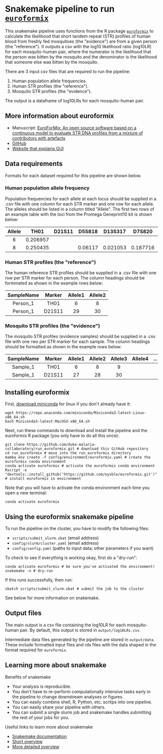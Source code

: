 # Snakemake pipeline to run [`euroformix`](https://github.com/oyvble/euroformix)

This snakemake pipeline uses functions from the R package [`euroformix`](https://github.com/oyvble/euroformix) to calculate the likelihood that short tandem repeat (STR) profiles of human blood from freshly fed mosquitoes (the "evidence") are from a given person (the "reference"). It outputs a csv with the log10 likelihood ratio (log10LR) for each mosquito-human pair, where the numerator is the likelihood that the person was bitten by the mosquito and the denominator is the likelihood that someone else was bitten by the mosquito. 

There are 3 input csv files that are required to run the pipeline:
1. Human population allele frequencies.
1. Human STR profiles (the "reference").
1. Mosquito STR profiles (the "evidence").

The output is a dataframe of log10LRs for each mosquito-human pair.  

## More information about euroformix
- Manuscript: [EuroForMix: An open source software based on a continuous model to evaluate STR DNA profiles from a mixture of contributors with artefacts](https://pubmed.ncbi.nlm.nih.gov/26720812/)
- [GitHub](https://github.com/oyvble/euroformix)
- [Website that explains GUI](http://www.euroformix.com/)

## Data requirements

Formats for each dataset required for this pipeline are shown below.

### Human population allele frequency

Population frequencies for each allele at each locus should be supplied in a .csv file with one column for each STR marker and one row for each allele. The alleles should be listed in a column titled "Allele". The first two rows of an example table with the loci from the Promega Geneprint10 kit is shown below:

| Allele | TH01 | D21S11 | D5S818 | D13S317 | D7S820 | D16S539 | CSF1PO | AMEL | vWA | TPOX |
|:------:|:----:|:------:|:------:|:-------:|:------:|:------:|:----:|:---:|:----:|:---:|
|6|0.206957| | | | | | | | |0.098276|
|8|0.250435| |0.06117|0.021053|0.187716|0.033304|0.042205| | |0.24569|


### Human STR profiles (the "reference")

The human reference STR profiles should be supplied in a .csv file with one row per STR marker for each person. The column headings should be formmated as shown in the example rows below:

|SampleName|Marker|Allele1|Allele2|
|:---:|:---:|:---:|:---:|
|Person_1|TH01|6|8|
|Person_1|D21S11|29|30|


### Mosquito STR profiles (the "evidence")

The mosquito STR profiles (evidence samples) should be supplied in a .csv file with one rwo per STR marker for each sample. The column headings should be formatted as shown in the example rows below:

|SampleName|Marker|Allele1|Allele2|Allele3|Allele4|...|Height1|Height2|Height3|Height4|...|
|:---:|:---:|:---:|:---:|:---:|:---:|:---:|:---:|:---:|:---:|:---:|:---:|
|Sample_1|TH01|6|8|9| | |4887|4662|9104| | |
|Sample_1|D21S11|27|28|30| | |4402|8325|2181| | |


## Installing euroformix

First, [download miniconda](https://docs.conda.io/en/latest/miniconda.html) for linux if you don't already have it:
```
wget https://repo.anaconda.com/miniconda/Miniconda3-latest-Linux-x86_64.sh
bash Miniconda3-latest-MacOSX-x86_64.sh
```

Next, run these commands to download and install the pipeline and the euroformix R package (you only have to do all this once):
```
git clone https://github.com/duke-malaria-collaboratory/run_euroformix.git # download this GitHub repository
cd run_euroformix # move into the run_euroformix directory
mamba env create -f config/environment/euroformix.yaml # create the euroformix conda environment
conda activate euroformix # activate the euroformix conda environment
Rscript -e "devtools::install_github('https://github.com/oyvble/euroformix.git')" # install euroformix in environment
```

Note that you will have to activate the conda environment each time you open a new terminal:
```
conda activate euroformix
```

## Using the euroformix snakemake pipeline

To run the pipeline on the cluster, you have to modify the following files:
- `scripts/submit_slurm.sbat` (email address)
- `config/slurm/cluster.yaml` (email address)
- `config/config.yaml` (paths to input data; other parameters if you want)

To check to see if everything is working okay, first do a "dry-run":
```
conda activate euroformix # be sure you've activated the environment! 
snakemake -n # dry-run
```

If this runs successfully, then run:
```
sbatch scripts/submit_slurm.sbat # submit the job to the cluster
```

See below for more information on snakemake.

## Output files

The main output is a csv file containing the log10LR for each mosquito-human pair. By default, this output is stored in `output/log10LRs.csv`. 

Intermediate data files generated by the pipeline are stored in `output/data`. These include formatted input files and rds files with the data shaped in the format required for `euroformix`. 


## Learning more about snakemake

Benefits of snakemake
- Your analysis is reproducible.
- You don't have to re-perform computationally intensive tasks early in the pipeline to change downstream analyses or figures.
- You can easily combine shell, R, Python, etc. scritps into one pipeline.
- You can easily share your pipeline with others.
- You can submit a single slurm job and snakemake handles submitting the rest of your jobs for you.

Useful links to learn more about snakemake
- [Snakemake documentation](https://snakemake.readthedocs.io/en/stable/)
- [Short overview](https://slides.com/johanneskoester/snakemake-short#/)
- [More detailed overview](https://slides.com/johanneskoester/snakemake-tutorial#/)
